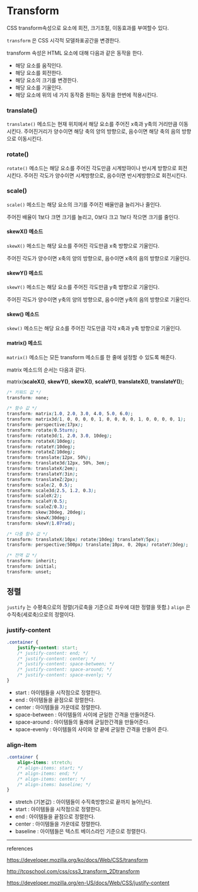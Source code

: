 # Transform

CSS transform속성으로 요소에 회전, 크기조절, 이동효과를 부여할수 있다. 

`transform` 은 CSS 시각적 모델좌표공간을 변경한다.

transform 속성은 HTML 요소에 대해 다음과 같은 동작을 한다.

* 해당 요소를 움직인다.
* 해당 요소를 회전한다.
* 해당 요소의 크기를 변경한다.
* 해당 요소를 기울인다.
* 해당 요소에 위의 네 가지 동작중 원하는 동작을 한번에 적용시킨다.

### translate()

`translate()` 메소드는 현재 위치에서 해당 요소를 주어진 x축과 y축의 거리만큼 이동시킨다. 주어진거리가 양수이면 해당 축의 양의 방향으로, 음수이면 해당 축의 음의 방향으로 이동시킨다.

### rotate()

`rotate()` 메소드는 해당 요소를 주어진 각도만큼 시계방햐이나 반시계 방향으로 회전시킨다. 주어진 각도가 양수이면 시계방향으로, 음수이면 반시계방향으로 회전시킨다.

### scale()

`scale()` 메소드는 해당 요소의 크기를 주어진 배율만큼 늘리거나 줄인다.

주어진 배율이 1보다 크면 크기를 늘리고, 0보다 크고 1보다 작으면 크기를 줄인다.

#### skewX() 메소드

`skewX()` 메소드는 해당 요소를 주어진 각도만큼 x축 방향으로 기울인다.

주어진 각도가 양수이면 x축의 양의 방향으로, 음수이면 x축의 음의 방향으로 기울인다.

#### skewY() 메소드

`skewY()` 메소드는 해당 요소를 주어진 각도만큼 y축 방향으로 기울인다.

주어진 각도가 양수이면 y축의 양의 방향으로, 음수이면 y축의 음의 방향으로 기울인다.

#### skew() 메소드

`skew()` 메소드는 해당 요소를 주어진 각도만큼 각각 x축과 y축 방향으로 기울인다.

#### matrix() 메소드

`matrix()` 메소드는 모든 transform 메소드를 한 줄에 설정할 수 있도록 해준다.

matrix 메소드의 순서는 다음과 같다.

matrix(**scaleX()**, **skewY()**, **skewX()**, **scaleY()**, **translateX()**, **translateY()**);

```css
/* 키워드 값 */
transform: none;

/* 함수 값 */
transform: matrix(1.0, 2.0, 3.0, 4.0, 5.0, 6.0);
transform: matrix3d(1, 0, 0, 0, 0, 1, 0, 0, 0, 0, 1, 0, 0, 0, 0, 1);
transform: perspective(17px);
transform: rotate(0.5turn);
transform: rotate3d(1, 2.0, 3.0, 10deg);
transform: rotateX(10deg);
transform: rotateY(10deg);
transform: rotateZ(10deg);
transform: translate(12px, 50%);
transform: translate3d(12px, 50%, 3em);
transform: translateX(2em);
transform: translateY(3in);
transform: translateZ(2px);
transform: scale(2, 0.5);
transform: scale3d(2.5, 1.2, 0.3);
transform: scaleX(2);
transform: scaleY(0.5);
transform: scaleZ(0.3);
transform: skew(30deg, 20deg);
transform: skewX(30deg);
transform: skewY(1.07rad);

/* 다중 함수 값 */
transform: translateX(10px) rotate(10deg) translateY(5px);
transform: perspective(500px) translate(10px, 0, 20px) rotateY(3deg);

/* 전역 값 */
transform: inherit;
transform: initial;
transform: unset;
```

## 정렬

`justify` 는 수평축으로의 정렬(가로축을 기준으로 좌우에 대한 정렬을 뜻함.) `align` 은 수직축(세로축)으로의 정렬이다.

### justify-content

```css
.container {
	justify-content: start;
	/* justify-content: end; */
	/* justify-content: center; */
	/* justify-content: space-between; */
	/* justify-content: space-around; */
	/* justify-content: space-evenly; */
}
```

* start : 아이템들을 시작점으로 정렬한다.
* end : 아이템들을 끝점으로 정렬한다.
* center :  아이템들을 가운데로 정렬한다.
* space-between : 아이템들의 사이에 균일한 간격을 만들어준다.
* space-around : 아이템들의 둘레에 균일한간격을 만들어준다.
* space-evenly : 아이템들의 사이와 양 끝에 균일한 간격을 만들어 준다. 

### align-item

```css
.container {
	align-items: stretch;
	/* align-items: start; */
	/* align-items: end; */
	/* align-items: center; */
	/* align-items: baseline; */
}
```

* stretch (기본값) : 아이템들이 수직축방향으로 끝까지 늘어난다.
* start : 아이템들을 시작점으로 정렬한다. 
* end : 아이템들을 끝점으로 정렬한다.
* center :  아이템들을 가운데로 정렬한다.
* baseline : 아이템들은 텍스트 베이스라인 기준으로 정렬한다.



-----

references

https://developer.mozilla.org/ko/docs/Web/CSS/transform

http://tcpschool.com/css/css3_transform_2Dtransform

https://developer.mozilla.org/en-US/docs/Web/CSS/justify-content